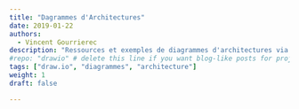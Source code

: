 ```yaml
---
title: "Dagrammes d'Architectures"
date: 2019-01-22
authors:
  - Vincent Gourrierec
description: "Ressources et exemples de diagrammes d'architectures via le logiciel Draw.io"
#repo: "drawio" # delete this line if you want blog-like posts for projects
tags: ["draw.io", "diagrammes", "architecture"]
weight: 1
draft: false

---
```

